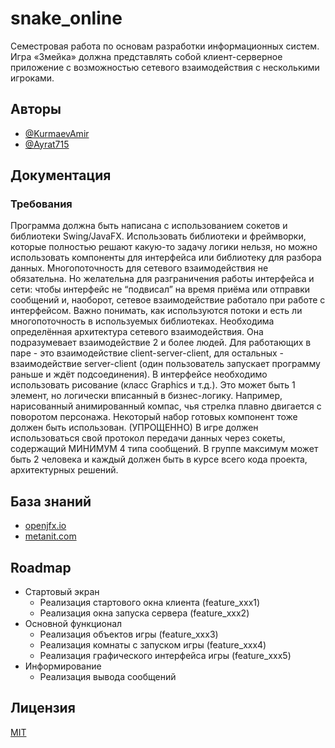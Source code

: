 # snake_online
Семестровая работа по основам разработки информационных систем. Игра «Змейка» должна представлять собой клиент-серверное приложение с возможностью сетевого взаимодействия с несколькими игроками.

## Авторы
- [@KurmaevAmir](https://github.com/KurmaevAmir)
- [@Ayrat715](https://github.com/Ayrat715)


## Документация
### Требования
Программа должна быть написана с использованием сокетов и библиотеки Swing/JavaFX. Использовать библиотеки и фреймворки, которые полностью решают какую-то задачу логики нельзя, но можно использовать компоненты для интерфейса или библиотеку для разбора данных.
Многопоточность для сетевого взаимодействия не обязательна. Но желательна для разграничения работы интерфейса и сети: чтобы интерфейс не “подвисал” на время приёма или отправки сообщений и, наоборот, сетевое взаимодействие работало при работе с интерфейсом. Важно понимать, как используются потоки и есть ли многопоточность в используемых библиотеках.
Необходима определённая архитектура сетевого взаимодействия. Она подразумевает взаимодействие 2 и более людей. Для работающих в паре - это взаимодействие client-server-client, для остальных -  взаимодействие server-client (один пользователь запускает программу раньше и ждёт подсоединения).
В интерфейсе необходимо использовать рисование (класс Graphics и т.д.). Это может быть 1 элемент, но логически вписанный в бизнес-логику. Например, нарисованный анимированный компас, чья стрелка плавно двигается с поворотом персонажа. Некоторый набор готовых компонент тоже должен быть использован. (УПРОЩЕННО)
В игре должен использоваться свой протокол передачи данных через сокеты, содержащий МИНИМУМ 4 типа сообщений.
В группе максимум может быть 2 человека и каждый должен быть в курсе всего кода проекта, архитектурных решений.


## База знаний
- [openjfx.io](https://openjfx.io)
- [metanit.com](https://metanit.com/java/javafx/1.1.php)


## Roadmap
- Стартовый экран
    - Реализация стартового окна клиента (feature_xxx1)
    - Реализация окна запуска сервера (feature_xxx2)
- Основной функционал
  - Реализация объектов игры (feature_xxx3)
  - Реализация комнаты с запуском игры (feature_xxx4)
  - Реализация графического интерфейса игры (feature_xxx5)
- Информирование
  - Реализация вывода сообщений


## Лицензия
[MIT](https://choosealicense.com/licenses/mit/)
